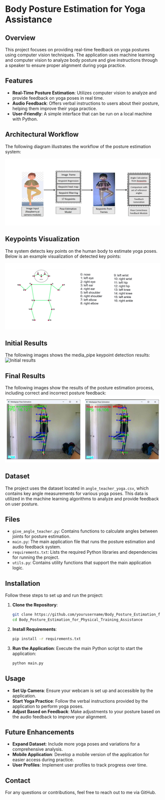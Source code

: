 # Body Posture Estimation for Yoga Assistance

## Overview
This project focuses on providing real-time feedback on yoga postures using computer vision techniques. The application uses machine learning and computer vision to analyze body posture and give instructions through a speaker to ensure proper alignment during yoga practice.

## Features
- **Real-Time Posture Estimation**: Utilizes computer vision to analyze and provide feedback on yoga poses in real time.
- **Audio Feedback**: Offers verbal instructions to users about their posture, helping them improve their yoga practice.
- **User-Friendly**: A simple interface that can be run on a local machine with Python.

## Architectural Workflow
The following diagram illustrates the workflow of the posture estimation system:

![Architectural Workflow](images/Architectural_workflow.png)

## Keypoints Visualization
The system detects key points on the human body to estimate yoga poses. Below is an example visualization of detected key points:

![Keypoints Visualization](images/Key_points.png)

## Initial Results
The following images shows the media_pipe keypoint detection results:
![Initial results](initial_results.png)
## Final Results
The following images show the results of the posture estimation process, including correct and incorrect posture feedback:
![Final results](images/Final_results.png)

## Dataset
The project uses the dataset located in `angle_teacher_yoga.csv`, which contains key angle measurements for various yoga poses. This data is utilized in the machine learning algorithms to analyze and provide feedback on user posture.

## Files
- `give_angle_teacher.py`: Contains functions to calculate angles between joints for posture estimation.
- `main.py`: The main application file that runs the posture estimation and audio feedback system.
- `requirements.txt`: Lists the required Python libraries and dependencies for running the project.
- `utils.py`: Contains utility functions that support the main application logic.

## Installation
Follow these steps to set up and run the project:

1. **Clone the Repository**:
   ```bash
   git clone https://github.com/yourusername/Body_Posture_Estimation_for_Physical_Training_Assistance.git
   cd Body_Posture_Estimation_for_Physical_Training_Assistance
   ```
2. **Install Requirements**:
   ```bash
   pip install -r requirements.txt
   ```
3. **Run the Application**:
   Execute the main Python script to start the application:
   ```bash
   python main.py
   ```

## Usage
- **Set Up Camera**: Ensure your webcam is set up and accessible by the application.
- **Start Yoga Practice**: Follow the verbal instructions provided by the application to perform yoga poses.
- **Adjust Based on Feedback**: Make adjustments to your posture based on the audio feedback to improve your alignment.

## Future Enhancements
- **Expand Dataset**: Include more yoga poses and variations for a comprehensive analysis.
- **Mobile Application**: Develop a mobile version of the application for easier access during practice.
- **User Profiles**: Implement user profiles to track progress over time.

## Contact
For any questions or contributions, feel free to reach out to me via GitHub.
